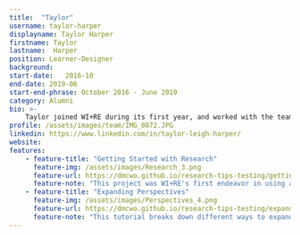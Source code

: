 ```yaml
---
title:  "Taylor"
username: taylor-harper
displayname: Taylor Harper
firstname: Taylor
lastname:  Harper
position: Learner-Designer
background: 
start-date:   2016-10 
end-date: 2019-06
start-end-phrase: October 2016 - June 2019
category: Alumni
bio: >- 
    Taylor joined WI+RE during its first year, and worked with the team for three years. Since graduating in 2019 with a degree in English and Creative Writing, she has been freelancing and working as a Marketing Analyst at a civil engineering firm. Her experience at WI+RE shaped her continued interest in putting the readers and learners first. She also runs a writers’ group for women, nonbinary, and writers of color.
profile: /assets/images/team/IMG_0872.JPG
linkedin: https://www.linkedin.com/in/taylor-leigh-harper/
website: 
features:
    - feature-title: "Getting Started with Research"
      feature-img: /assets/images/Research_3.png
      feature-url: https://dmcwo.github.io/research-tips-testing/getting-started/
      feature-note: "This project was WI+RE's first endeavor in using a longer video form. In the video, you'll meet five UCLA students as they explain their individual experience with conducting undergraduate research."
    - feature-title: "Expanding Perspectives"
      feature-img: /assets/images/Perspectives_4.png
      feature-url: https://dmcwo.github.io/research-tips-testing/expanding-perspectives/
      feature-note: "This tutorial breaks down different ways to expand your perspective when seeking sources for your research and writing."
---
```

